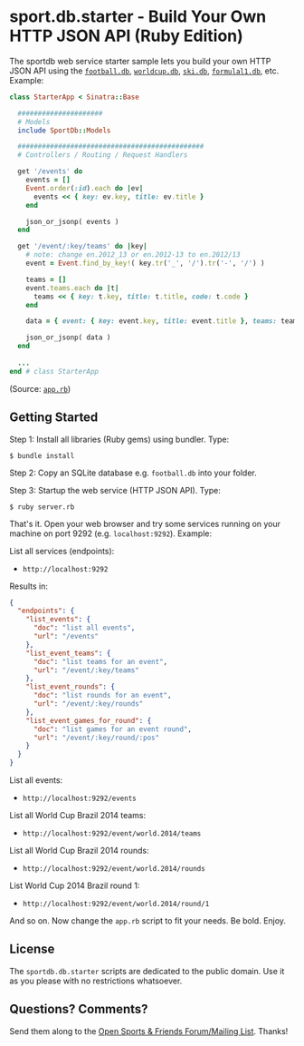 # sport.db.starter - Build Your Own HTTP JSON API (Ruby Edition)

The sportdb web service starter sample lets you build your own HTTP JSON API
using the
[`football.db`](https://github.com/openfootball),
[`worldcup.db`](https://github.com/openfootball/world-cup),
[`ski.db`](https://github.com/opensport/ski.db),
[`formulal1.db`](https://github.com/opensport/formula1.db), etc.  Example:

```ruby
class StarterApp < Sinatra::Base

  #####################
  # Models
  include SportDb::Models

  ##############################################
  # Controllers / Routing / Request Handlers

  get '/events' do
    events = []
    Event.order(:id).each do |ev|
      events << { key: ev.key, title: ev.title }
    end

    json_or_jsonp( events )
  end

  get '/event/:key/teams' do |key|
    # note: change en.2012_13 or en.2012-13 to en.2012/13
    event = Event.find_by_key!( key.tr('_', '/').tr('-', '/') )

    teams = []
    event.teams.each do |t|
      teams << { key: t.key, title: t.title, code: t.code }
    end

    data = { event: { key: event.key, title: event.title }, teams: teams }

    json_or_jsonp( data )
  end
  
  ...
end # class StarterApp
```

(Source: [`app.rb`](app.rb))



## Getting Started

Step 1: Install all libraries (Ruby gems) using bundler. Type:

    $ bundle install

Step 2: Copy an SQLite database e.g. `football.db` into your folder.

Step 3: Startup the web service (HTTP JSON API). Type:

    $ ruby server.rb

That's it. Open your web browser and try some services
running on your machine on port 9292 (e.g. `localhost:9292`). Example:


List all services (endpoints):

- `http://localhost:9292`

Results in:

```json
{
  "endpoints": {
    "list_events": {
      "doc": "list all events",
      "url": "/events"
    },
    "list_event_teams": {
      "doc": "list teams for an event",
      "url": "/event/:key/teams"
    },
    "list_event_rounds": {
      "doc": "list rounds for an event",
      "url": "/event/:key/rounds"
    },
    "list_event_games_for_round": {
      "doc": "list games for an event round",
      "url": "/event/:key/round/:pos"
    }
  }
}
```

List all events:

- `http://localhost:9292/events`

List all World Cup Brazil 2014 teams:

- `http://localhost:9292/event/world.2014/teams`

List all World Cup Brazil 2014 rounds:

- `http://localhost:9292/event/world.2014/rounds`

List World Cup 2014 Brazil round 1:

- `http://localhost:9292/event/world.2014/round/1`


And so on. Now change the `app.rb` script to fit your needs. Be bold. Enjoy.


## License

The `sportdb.db.starter` scripts are dedicated to the public domain.
Use it as you please with no restrictions whatsoever.


## Questions? Comments?

Send them along to the
[Open Sports & Friends Forum/Mailing List](http://groups.google.com/group/opensport).
Thanks!
